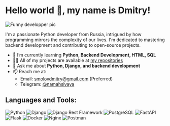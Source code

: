 # Hello world 👋, my name is Dmitry!

![Funny developper pic](https://github.com/DmitrySmolov/pics_and_stuff/blob/main/smaller_pic.png?raw=true)

I'm a passionate Python developer from Russia, intrigued by how programming mirrors the complexity of our lives. I'm dedicated to mastering backend development and contributing to open-source projects.

- 🌱 I’m currently learning **Python, Backend Development, HTML, SQL**
- 👨‍💻 All of my projects are available at [my repositories](https://github.com/DmitrySmolov?tab=repositories)
- 💬 Ask me about **Python, Django, and backend development**
- 📫 Reach me at:
  - Email: smolovdmitry@gmail.com (Preferred)
  - Telegram: [@namahsivaya](https://t.me/namahsivaya)

## Languages and Tools:

![Python](https://img.shields.io/badge/Python-3776AB?style=for-the-badge&logo=python&logoColor=white)
![Django](https://img.shields.io/badge/Django-092E20?style=for-the-badge&logo=django&logoColor=green)
![Django Rest Framework](https://img.shields.io/badge/Django_Rest_Framework-092E20?style=for-the-badge&logo=django&logoColor=green)
![PostgreSQL](https://img.shields.io/badge/PostgreSQL-316192?style=for-the-badge&logo=postgresql&logoColor=white)
![FastAPI](https://img.shields.io/badge/FastAPI-005571?style=for-the-badge&logo=fastapi)
![Flask](https://img.shields.io/badge/Flask-000000?style=for-the-badge&logo=flask&logoColor=white)
![Docker](https://img.shields.io/badge/Docker-2496ED?style=for-the-badge&logo=docker&logoColor=white)
![Nginx](https://img.shields.io/badge/Nginx-009639?style=for-the-badge&logo=nginx&logoColor=white)
![Postman](https://img.shields.io/badge/Postman-FF6C37?style=for-the-badge&logo=postman&logoColor=white)
